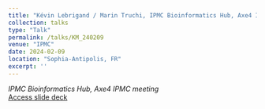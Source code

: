 ```yaml
---
title: "Kévin Lebrigand / Marin Truchi, IPMC Bioinformatics Hub, Axe4 IPMC"
collection: talks
type: "Talk"
permalink: /talks/KM_240209
venue: "IPMC"
date: 2024-02-09
location: "Sophia-Antipolis, FR"
excerpt: ''
---
```



<i>IPMC Bioinformatics Hub, Axe4 IPMC meeting</i><br>
[Access slide deck](/files/Talk_240209_KL_MT_IPMC_axe4.pdf)
